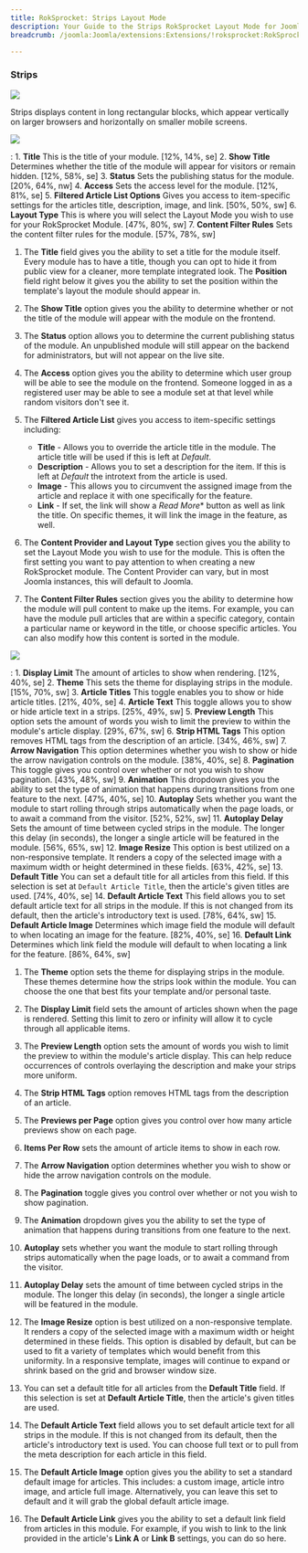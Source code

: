 ```yaml
---
title: RokSprocket: Strips Layout Mode
description: Your Guide to the Strips RokSprocket Layout Mode for Joomla
breadcrumb: /joomla:Joomla/extensions:Extensions/!roksprocket:RokSprocket

---
```


### Strips
![][strips_demo]

Strips displays content in long rectangular blocks, which appear vertically on larger browsers and horizontally on smaller mobile screens.

![][strips_1]

:   1. **Title** This is the title of your module. [12%, 14%, se]
    2. **Show Title** Determines whether the title of the module will appear for visitors or remain hidden. [12%, 58%, se]
    3. **Status** Sets the publishing status for the module. [20%, 64%, nw]
    4. **Access** Sets the access level for the module. [12%, 81%, se]
    5. **Filtered Article List Options** Gives you access to item-specific settings for the articles title, description, image, and link. [50%, 50%, sw]
    6. **Layout Type** This is where you will select the Layout Mode you wish to use for your RokSprocket Module. [47%, 80%, sw]
    7. **Content Filter Rules** Sets the content filter rules for the module. [57%, 78%, sw]

1. The **Title** field gives you the ability to set a title for the module itself. Every module has to have a title, though you can opt to hide it from public view for a cleaner, more template integrated look. The **Position** field right below it gives you the ability to set the position within the template's layout the module should appear in.

2. The **Show Title** option gives you the ability to determine whether or not the title of the module will appear with the module on the frontend.

3. The **Status** option allows you to determine the current publishing status of the module. An unpublished module will still appear on the backend for administrators, but will not appear on the live site.

4. The **Access** option gives you the ability to determine which user group will be able to see the module on the frontend. Someone logged in as a registered user may be able to see a module set at that level while random visitors don't see it.

5. The **Filtered Article List** gives you access to item-specific settings including:
    * **Title** - Allows you to override the article title in the module. The article title will be used if this is left at *Default*.
    * **Description** - Allows you to set a description for the item. If this is left at *Default* the introtext from the article is used. 
    * **Image** - This allows you to circumvent the assigned image from the article and replace it with one specifically for the feature. 
    * **Link** - If set, the link will show a *Read More** button as well as link the title. On specific themes, it will link the image in the feature, as well.

6. The **Content Provider and Layout Type** section gives you the ability to set the Layout Mode you wish to use for the module. This is often the first setting you want to pay attention to when creating a new RokSprocket module. The Content Provider can vary, but in most Joomla instances, this will default to Joomla.

7. The **Content Filter Rules** section gives you the ability to determine how the module will pull content to make up the items. For example, you can have the module pull articles that are within a specific category, contain a particular name or keyword in the title, or choose specific articles. You can also modify how this content is sorted in the module.

![][strips_2]

:   1. **Display Limit** The amount of articles to show when rendering. [12%, 40%, se]
    2. **Theme** This sets the theme for displaying strips in the module. [15%, 70%, sw]
    3. **Article Titles** This toggle enables you to show or hide article titles. [21%, 40%, se]
    4. **Article Text** This toggle allows you to show or hide article text in a strips. [25%, 49%, sw]
    5. **Preview Length** This option sets the amount of words you wish to limit the preview to within the module's article display. [29%, 67%, sw]
    6. **Strip HTML Tags** This option removes HTML tags from the description of an article. [34%, 46%, sw]
    7. **Arrow Navigation** This option determines whether you wish to show or hide the arrow navigation controls on the module. [38%, 40%, se]
    8. **Pagination** This toggle gives you control over whether or not you wish to show pagination. [43%, 48%, sw]
    9. **Animation**  This dropdown gives you the ability to set the type of animation that happens during transitions from one feature to the next. [47%, 40%, se]
    10. **Autoplay** Sets whether you want the module to start rolling through strips automatically when the page loads, or to await a command from the visitor. [52%, 52%, sw]
    11. **Autoplay Delay** Sets the amount of time between cycled strips in the module. The longer this delay (in seconds), the longer a single article will be featured in the module. [56%, 65%, sw]
    12. **Image Resize** This option is best utilized on a non-responsive template. It renders a copy of the selected image with a maximum width or height determined in these fields. [63%, 42%, se]
    13. **Default Title** You can set a default title for all articles from this field. If this selection is set at `Default Article Title`, then the article's given titles are used. [74%, 40%, se]
    14. **Default Article Text** This field allows you to set default article text for all strips in the module. If this is not changed from its default, then the article's introductory text is used. [78%, 64%, sw]
    15. **Default Article Image** Determines which image field the module will default to when locating an image for the feature. [82%, 40%, se]
    16. **Default Link** Determines which link field the module will default to when locating a link for the feature. [86%, 64%, sw]

1. The **Theme** option sets the theme for displaying strips in the module. These themes determine how the strips look within the module. You can choose the one that best fits your template and/or personal taste.

2. The **Display Limit** field sets the amount of articles shown when the page is rendered.  Setting this limit to zero or infinity will allow it to cycle through all applicable items.

3. The **Preview Length** option sets the amount of words you wish to limit the preview to within the module's article display. This can help reduce occurrences of controls overlaying the description and make your strips more uniform.

4.  The **Strip HTML Tags** option removes HTML tags from the description of an article.

5.  The **Previews per Page** option gives you control over how many article previews show on each page.

6. **Items Per Row** sets the amount of article items to show in each row.

7.  The **Arrow Navigation** option determines whether you wish to show or hide the arrow navigation controls on the module.

8. The **Pagination** toggle gives you control over whether or not you wish to show pagination.

9.  The **Animation** dropdown gives you the ability to set the type of animation that happens during transitions from one feature to the next.

10.  **Autoplay** sets whether you want the module to start rolling through strips automatically when the page loads, or to await a command from the visitor.

11.  **Autoplay Delay** sets the amount of time between cycled strips in the module. The longer this delay (in seconds), the longer a single article will be featured in the module.

12.  The **Image Resize** option is best utilized on a non-responsive template. It renders a copy of the selected image with a maximum width or height determined in these fields. This option is disabled by default, but can be used to fit a variety of templates which would benefit from this uniformity. In a responsive template, images will continue to expand or shrink based on the grid and browser window size.

13.  You can set a default title for all articles from the **Default Title** field. If this selection is set at **Default Article Title**, then the article's given titles are used. 

14. The **Default Article Text** field allows you to set default article text for all strips in the module. If this is not changed from its default, then the article's introductory text is used. You can choose full text or to pull from the meta description for each article in this field.

15. The **Default Article Image** option gives you the ability to set a standard default image for articles. This includes: a custom image, article intro image, and article full image. Alternatively, you can leave this set to default and it will grab the global default article image.

16. The **Default Article Link** gives you the ability to set a default link field from articles in this module. For example, if you wish to link to the link provided in the article's **Link A** or **Link B** settings, you can do so here.

[features]: assets/features.jpeg
[headlines]: assets/headlines.jpeg
[lists]: assets/lists.jpeg
[mosaic]: assets/mosaic.jpeg
[tabs]: assets/tabs.jpeg
[features_link]: features_mode.md
[lists_link]: lists_mode.md
[tabs_link]: tabs_mode.md
[mosaic_link]: mosaic_mode.md
[headlines_link]: headlines_mode.md
[strips_link]: strips_mode.md
[features_1]: assets/features_1.jpeg
[features_2]: assets/features_2.jpeg
[lists_1]: assets/lists_1.jpeg
[lists_2]: assets/lists_2.jpeg
[mosaic_1]: assets/mosaic_1.jpeg
[mosaic_2]: assets/mosaic_2.jpeg
[strips_1]: assets/strips_1.jpeg
[strips_2]: assets/strips_2.jpeg
[headlines_1]: assets/headlines_1.jpeg
[headlines_2]: assets/headlines_2.jpeg
[tabs_1]: assets/tabs_1.jpeg
[tabs_2]: assets/tabs_2.jpeg
[roksprocket_module_1]: assets/roksprocket_module_1.jpeg
[strips_demo]: assets/strips_demo.jpeg
